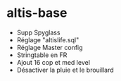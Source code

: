 # __altis-base__

* Supp Spyglass
* Réglage "altislife.sql"
* Réglage Master config
* Stringtable en FR
* Ajout 16 cop et med level
* Désactiver la pluie et le brouillard